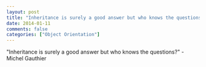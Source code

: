```yaml
---
layout: post
title: "Inheritance is surely a good answer but who knows the questions?"
date: 2014-01-11
comments: false
categories: ["Object Orientation"]
---
```


<span class='quote'>"Inheritance is surely a good answer but who knows the questions?"</span>
<span class='by'>- Michel Gauthier</span>
